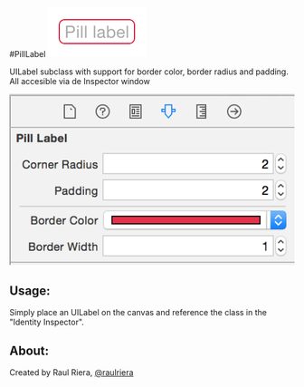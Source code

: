 #PillLabel <img src="http://github.com/raulriera/PillLabel/raw/master/ScreenShot1.png" />

UILabel subclass with support for border color, border radius and padding. All accesible via de Inspector window

<p align="center">
	<img src="http://github.com/raulriera/PillLabel/raw/master/ScreenShot2.png" />
</p>

## Usage:

Simply place an UILabel on the canvas and reference the class in the "Identity Inspector".

## About:
Created by Raul Riera, [@raulriera](http://twitter.com/raulriera)

